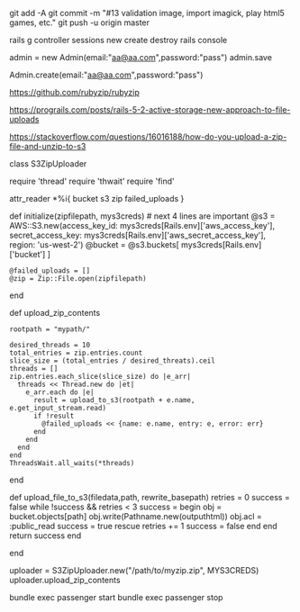 git add -A
git commit -m "#13 validation image, import imagick, play html5 games, etc."
git push -u origin master

rails g controller sessions new create destroy
rails console

admin = new Admin(email:"aa@aa.com",password:"pass")
admin.save

Admin.create(email:"aa@aa.com",password:"pass")

https://github.com/rubyzip/rubyzip

https://prograils.com/posts/rails-5-2-active-storage-new-approach-to-file-uploads

https://stackoverflow.com/questions/16016188/how-do-you-upload-a-zip-file-and-unzip-to-s3

class S3ZipUploader

  require 'thread'
  require 'thwait'
  require 'find'

  attr_reader *%i{ bucket s3 zip failed_uploads }

  def initialize(zipfilepath, mys3creds)
    # next 4 lines are important
    @s3 = AWS::S3.new(access_key_id: mys3creds[Rails.env]['aws_access_key'],
                         secret_access_key: mys3creds[Rails.env]['aws_secret_access_key'],
                         region: 'us-west-2')
    @bucket = @s3.buckets[ mys3creds[Rails.env]['bucket'] ]

    @failed_uploads = []
    @zip = Zip::File.open(zipfilepath)

  end


  def upload_zip_contents

    rootpath = "mypath/"

    desired_threads = 10
    total_entries = zip.entries.count
    slice_size = (total_entries / desired_threats).ceil
    threads = []
    zip.entries.each_slice(slice_size) do |e_arr|
      threads << Thread.new do |et|
        e_arr.each do |e|
          result = upload_to_s3(rootpath + e.name, e.get_input_stream.read) 
          if !result
            @failed_uploads << {name: e.name, entry: e, error: err}
          end
        end
      end
    end
    ThreadsWait.all_waits(*threads)
  end

  def upload_file_to_s3(filedata,path, rewrite_basepath)
    retries = 0
    success = false
    while !success && retries < 3
      success = begin
        obj = bucket.objects[path]
        obj.write(Pathname.new(outputhtml))
        obj.acl = :public_read
        success = true
      rescue
        retries += 1
        success = false
      end
    end
    return success
  end

end

uploader = S3ZipUploader.new("/path/to/myzip.zip", MYS3CREDS)
uploader.upload_zip_contents



 bundle exec passenger start
 bundle exec passenger stop